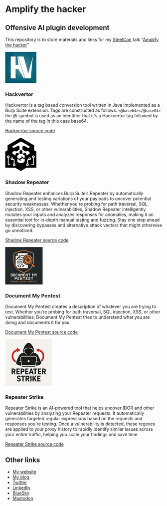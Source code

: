 # Amplify the hacker

## Offensive AI plugin development

This repository is to store materials and links for my [SteelCon](https://www.steelcon.info/) talk "[Amplify the hacker](https://www.steelcon.info/2025-steelcon/2025-speakers/#:~:text=AMPLIFY%20THE%20HACKER%3A%20OFFENSIVE%20AI%20PLUGIN%20DEVELOPMENT%20(PG))"

![Hackvertor logo](https://github.com/hackvertor/amplify-the-hacker/blob/main/logos/hackvertor-logo.png)

### Hackvertor

Hackvertor is a tag based conversion tool written in Java implemented as a Burp Suite extension. Tags are constructed as follows:
`<@base64></@base64>` the @ symbol is used as an identifier that it's a Hackvertor tag followed by the name of the tag in this case base64.

[Hackvertor source code](https://github.com/hackvertor/hackvertor/)

![Shadow Repeater logo](https://github.com/hackvertor/amplify-the-hacker/blob/main/logos/shadow-repeater-logo.png)

### Shadow Repeater

Shadow Repeater enhances Burp Suite’s Repeater by automatically generating and testing variations of your payloads to uncover potential security weaknesses. Whether you're probing for path traversal, SQL injection, XSS, or other vulnerabilities, Shadow Repeater intelligently mutates your inputs and analyzes responses for anomalies, making it an essential tool for in-depth manual testing and fuzzing. Stay one step ahead by discovering bypasses and alternative attack vectors that might otherwise go unnoticed.

[Shadow Repeater source code](https://github.com/hackvertor/shadow-repeater/)

![Document My Pentest logo](https://github.com/hackvertor/amplify-the-hacker/blob/main/logos/document-my-pentest-logo.png)

### Document My Pentest

Document My Pentest creates a description of whatever you are trying to test. Whether you're probing for path traversal, SQL injection, XSS, or other vulnerabilities, Document My Pentest tries to understand what you are doing and documents it for you.

[Document My Pentest source code](https://github.com/hackvertor/document-my-pentest/)

![Repeater Strike logo](https://github.com/hackvertor/amplify-the-hacker/blob/main/logos/repeater-strike-logo.png)

### Repeater Strike

Repeater Strike is an AI-powered tool that helps uncover IDOR and other vulnerabilities by analyzing your Repeater requests. It automatically generates targeted regular expressions based on the requests and responses you're testing. Once a vulnerability is detected, these regexes are applied to your proxy history to rapidly identify similar issues across your entire traffic, helping you scale your findings and save time.

[Repeater Strike source code](https://github.com/hackvertor/repeat-strike/)

## Other links
* [My website](https://garethheyes.co.uk)
* [My blog](https://thespanner.co.uk)
* [Twitter](https://x.com/garethheyes)
* [LinkedIn](https://www.linkedin.com/in/gareth-heyes-25a62b2/)
* [BlueSky](https://bsky.app/profile/garethheyes.co.uk)
* [Mastodon](https://infosec.exchange/@gaz)